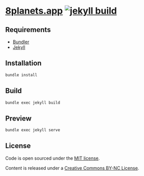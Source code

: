 # [8planets.app](https://8planets.app) [![jekyll build](https://github.com/pixyzehn/8planets.app/actions/workflows/build.yml/badge.svg)](https://github.com/pixyzehn/8planets.app/actions/workflows/build.yml)

## Requirements

- [Bundler](https://bundler.io)
- [Jekyll](https://jekyllrb.com)

## Installation

```bash
bundle install
```

## Build

```bash
bundle exec jekyll build
```

## Preview

```bash
bundle exec jekyll serve
```

## License

Code is open sourced under the [MIT license](LICENSE).

Content is released under a [Creative Commons BY-NC License](http://creativecommons.org/licenses/by-nc/4.0/).
